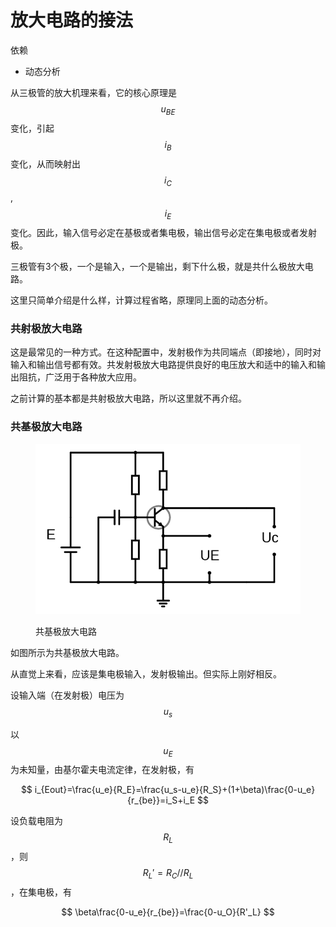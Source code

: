 # 放大电路的接法

依赖

* 动态分析

从三极管的放大机理来看，它的核心原理是$$u_{BE}$$变化，引起$$i_B$$变化，从而映射出$$i_C$$,$$i_E$$变化。因此，输入信号必定在基极或者集电极，输出信号必定在集电极或者发射极。

三极管有3个极，一个是输入，一个是输出，剩下什么极，就是共什么极放大电路。

这里只简单介绍是什么样，计算过程省略，原理同上面的动态分析。

### 共射极放大电路

这是最常见的一种方式。在这种配置中，发射极作为共同端点（即接地），同时对输入和输出信号都有效。共发射极放大电路提供良好的电压放大和适中的输入和输出阻抗，广泛用于各种放大应用。

之前计算的基本都是共射极放大电路，所以这里就不再介绍。

### 共基极放大电路

<figure><img src="../.gitbook/assets/image (25).png" alt=""><figcaption><p>共基极放大电路</p></figcaption></figure>

如图所示为共基极放大电路。

从直觉上来看，应该是集电极输入，发射极输出。但实际上刚好相反。

设输入端（在发射极）电压为$$u_s$$

以$$u_E$$为未知量，由基尔霍夫电流定律，在发射极，有

$$
i_{Eout}=\frac{u_e}{R_E}=\frac{u_s-u_e}{R_S}+(1+\beta)\frac{0-u_e}{r_{be}}=i_S+i_E
$$

设负载电阻为$$R_L$$，则$$R_L'=R_C//R_L$$，在集电极，有

$$
\beta\frac{0-u_e}{r_{be}}=\frac{0-u_O}{R'_L}
$$

